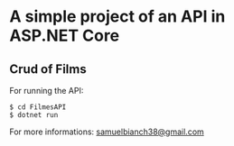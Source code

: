 # A simple project of an API in ASP.NET Core 

## Crud of Films

For running the API:
```
$ cd FilmesAPI
$ dotnet run
```


For more informations: samuelbianch38@gmail.com